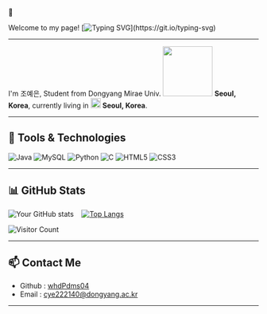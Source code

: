 👋 <p>Welcome to my page!
[![Typing SVG](https://readme-typing-svg.herokuapp.com?font=Fira+Code&weight=600&size=24&duration=3000&pause=1000&color=0040FF&width=435&lines=Hi%2C+I'm+조예은!;Welcome+to+my+profile!)](https://git.io/typing-svg)

---
I'm 조예은, Student from Dongyang Mirae Univ. <img src="https://user-images.githubusercontent.com/70050528/189471018-8842fb25-8d8f-4d4a-8d63-40d57adf352c.png" width="100"/> <b>Seoul, Korea</b>, currently living in <img src="https://user-images.githubusercontent.com/70050528/189471349-b61089ef-38fa-4c0a-acd5-776f094f0809.png" width="20"/> <b>Seoul, Korea</b>. </p>

---

## 🔧 Tools & Technologies
![Java](https://img.shields.io/badge/Java-007396?style=flat-square&logo=Java&logoColor=white)
![MySQL](https://img.shields.io/badge/MySQL-005C5D?style=flat-square&logo=mysql&logoColor=white)
![Python](https://img.shields.io/badge/Python-3776AB?style=flat-square&logo=python&logoColor=white)
![C](https://img.shields.io/badge/C-A8B400?style=flat-square&logo=c&logoColor=white)
![HTML5](https://img.shields.io/badge/HTML5-E34F26?style=flat-square&logo=html5&logoColor=white)
![CSS3](https://img.shields.io/badge/CSS3-1572B6?style=flat-square&logo=css3&logoColor=white)

---

## 📊 GitHub Stats
![Your GitHub stats](https://github-readme-stats.vercel.app/api?username=whdPdms04&show_icons=true&theme=radical) &nbsp;&nbsp;&nbsp;[![Top Langs](https://github-readme-stats.vercel.app/api/top-langs/?username=whdPdms04&layout=compact&theme=radical)](https://github.com/anuraghazra/github-readme-stats)

<!-- [![GitHub Contributions Chart](https://github-contributions-chart.vercel.app/api?username=EunSeong-Jo)](https://github.com/sallar/github-contributions-chart) -->

![Visitor Count](https://komarev.com/ghpvc/?username=whdPdms04&style=flat-square&color=blue)

---

## 📫 Contact Me
- Github : [whdPdms04](https://github.com/whdPdms04/)
- Email : [cye222140@dongyang.ac.kr	](cye222140@dongyang.ac.kr)  

---
